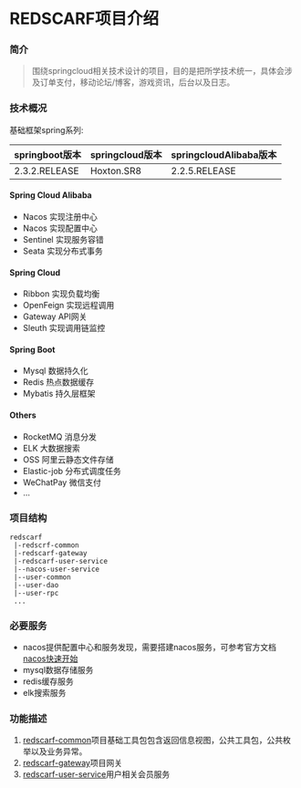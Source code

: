 # REDSCARF项目介绍

### 简介
> 围绕springcloud相关技术设计的项目，目的是把所学技术统一，具体会涉及订单支付，移动论坛/博客，游戏资讯，后台以及日志。

### 技术概况

基础框架spring系列:

| springboot版本 | springcloud版本 | springcloudAlibaba版本 |
| ------------- | -------------- | ---------------- |
| 2.3.2.RELEASE | Hoxton.SR8 | 2.2.5.RELEASE |

#### Spring Cloud Alibaba
* Nacos 实现注册中心
* Nacos 实现配置中心
* Sentinel  实现服务容错
* Seata 实现分布式事务
#### Spring Cloud
* Ribbon 实现负载均衡
* OpenFeign 实现远程调用
* Gateway API网关
* Sleuth 实现调用链监控
#### Spring Boot
* Mysql 数据持久化
* Redis 热点数据缓存
* Mybatis 持久层框架 
#### Others
* RocketMQ 消息分发
* ELK 大数据搜索
* OSS 阿里云静态文件存储
* Elastic-job 分布式调度任务
* WeChatPay 微信支付
* ...


### 项目结构
```
redscarf
 |-redscrf-common
 |-redscarf-gateway
 |-redscarf-user-service
 |--nacos-user-service
 |--user-common
 |--user-dao
 |--user-rpc
 ...
```
### 必要服务
* nacos提供配置中心和服务发现，需要搭建nacos服务，可参考官方文档[nacos快速开始](https://nacos.io/zh-cn/docs/quick-start.html)
* mysql数据存储服务
* redis缓存服务
* elk搜索服务

### 功能描述
1. [redscarf-common](/redscarf-common)项目基础工具包包含返回信息视图，公共工具包，公共枚举以及业务异常。
2. [redscarf-gateway](/redscarf-gateway)项目网关
3. [redscarf-user-service](/redscarf-user-service)用户相关会员服务
